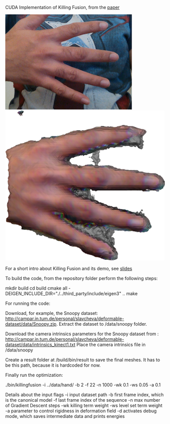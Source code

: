 CUDA Implementation of Killing Fusion, from the [paper](http://campar.in.tum.de/pub/slavcheva2017cvpr/slavcheva2017cvpr.pdf)

![](hand.gif)
![image](hand3d.png)

For a short intro about Killing Fusion and its demo, see [slides](https://docs.google.com/presentation/d/1TBgLGjWb0qFnOnu62y5gTrjaQ_Zr7RKKAt6vqLHQEuc/edit?usp=sharing)


To build the code, from the repository folder perform the following steps: 

mkdir build 
cd build
cmake all -DEIGEN_INCLUDE_DIR="./../third_party/include/eigen3" ..
make

For running the code: 

Download, for example, the Snoopy dataset: http://campar.in.tum.de/personal/slavcheva/deformable-dataset/data/Snoopy.zip.
Extract the dataset to <repo>/data/snoopy folder.

Download the camera intrinsics parameters for the Snoopy dataset from : http://campar.in.tum.de/personal/slavcheva/deformable-dataset/data/intrinsics_kinect1.txt
Place the camera intrinsics file in <repo>/data/snoopy

Create a result folder at <repo>/build/bin/result to save the final meshes. It has to be this path, because it is hardcoded for now.  

Finally run the optimization:

./bin/killingfusion -i ../data/hand/ -b 2 -f 22 -n 1000 -wk 0.1 -ws 0.05 -a 0.1

Details about the input flags
-i   <path>     input dataset path
-b   <integer>  first frame index, which is the canonical model
-f   <integer>  last frame index of the sequence
-n   <integer>  max number of Gradient Descent steps
-wk  <float>    killing term weight
-ws  <float>    level set term weight
-a   <float>    parameter to control rigidness in deformation field
-d              activates debug mode, which saves intermediate data and prints energies
